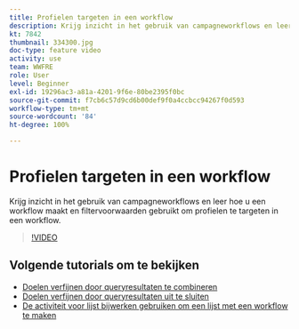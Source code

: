 ```yaml
---
title: Profielen targeten in een workflow
description: Krijg inzicht in het gebruik van campagneworkflows en leer hoe u een workflow maakt en filtervoorwaarden gebruikt om profielen te targeten in een workflow.
kt: 7842
thumbnail: 334300.jpg
doc-type: feature video
activity: use
team: WWFRE
role: User
level: Beginner
exl-id: 19296ac3-a81a-4201-9f6e-80be2395f0bc
source-git-commit: f7cb6c57d9cd6b00def9f0a4ccbcc94267f0d593
workflow-type: tm+mt
source-wordcount: '84'
ht-degree: 100%

---
```


# Profielen targeten in een workflow

Krijg inzicht in het gebruik van campagneworkflows en leer hoe u een workflow maakt en filtervoorwaarden gebruikt om profielen te targeten in een workflow.

>[!VIDEO](https://video.tv.adobe.com/v/334300?quality=12)

## Volgende tutorials om te bekijken

* [Doelen verfijnen door queryresultaten te combineren](/help/process-management/refine-targets-by-combining-query-results.md)
* [Doelen verfijnen door queryresultaten uit te sluiten](/help/process-management/refine-targets-by-excluding-query-results.md)
* [De activiteit voor lijst bijwerken gebruiken om een lijst met een workflow te maken](/help/process-management/use-the-update-list-activity.md)
